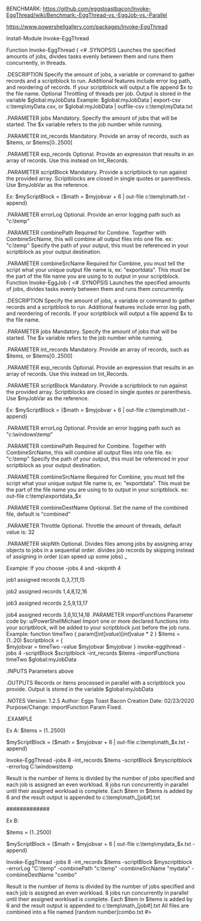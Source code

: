 BENCHMARK: https://github.com/eggstoastbacon/Invoke-EggThread/wiki/Benchmark:-EggThread-vs.-EggJob-vs.-Parallel

https://www.powershellgallery.com/packages/Invoke-EggThread

Install-Module Invoke-EggThread

 Function Invoke-EggThread {
  <#
.SYNOPSIS
  Launches the specified amounts of jobs, divides tasks evenly between them and runs them concurrently, in threads.
  
.DESCRIPTION
  Specify the amount of jobs, a variable or command to gather records and a scriptblock to run.
  Additional features include error log path, and reordering of records.
  If your scriptblock will output a file append $x to the file name. Optional Throttling of threads per job.
  Output is stored in the variable $global:myJobData
  Example: $global:myJobData | export-csv c:\temp\myData.csv, or $global:myJobData | outfile-csv c:\temp\myData.txt
  
.PARAMETER jobs
  Mandatory. Specify the amount of jobs that will be started. The $x variable refers to the job number while running.
  
.PARAMETER int_records
  Mandatory. Provide an array of records, such as $items, or $items[0..2500]
  
.PARAMETER exp_records
  Optional. Provide an expression that results in an array of records. Use this instead on Int_Records.
  
.PARAMETER scriptBlock
  Mandatory. Provide a scriptblock to run against the provided array. Scriptblocks are closed in single quotes or parenthesis.
  Use $myJobVar as the reference.
  
  Ex: $myScriptBlock = {$math = $myjobvar + 6 | out-file c:\temp\math.txt -append}
  
.PARAMETER errorLog
  Optional. Provide an error logging path such as "c:\temp"
  
.PARAMETER combinePath
  Required for Combine.
  Together with CombineSrcName, this will combine all output files into one file.
  ex: "c:\temp"
  Specify the path of your output, this must be referenced in your scriptblock as your output destination.
  
.PARAMETER combineSrcName
  Required for Combine, you must tell the script what your unique output file name is, ex: "exportdata".
  This must be the part of the file name you are using to to output in your scriptblock. Function Invoke-EggJob {
  <#
.SYNOPSIS
  Launches the specified amounts of jobs, divides tasks evenly between them and runs them concurrently.
  
.DESCRIPTION
  Specify the amount of jobs, a variable or command to gather records and a scriptblock to run.
  Additional features include error log path, and reordering of records.
  If your scriptblock will output a file append $x to the file name.
  
.PARAMETER jobs
  Mandatory. Specify the amount of jobs that will be started. The $x variable refers to the job number while running.
  
.PARAMETER int_records
  Mandatory. Provide an array of records, such as $items, or $items[0..2500]
  
.PARAMETER exp_records
  Optional. Provide an expression that results in an array of records. Use this instead on Int_Records.
  
.PARAMETER scriptBlock
  Mandatory. Provide a scriptblock to run against the provided array. Scriptblocks are closed in single quotes or parenthesis.
  Use $myJobVar as the reference.
  
  Ex: $myScriptBlock = {$math = $myjobvar + 6 | out-file c:\temp\math.txt -append}
  
.PARAMETER errorLog
  Optional. Provide an error logging path such as "c:\windows\temp"
  
.PARAMETER combinePath
  Required for Combine.
  Together with CombineSrcName, this will combine all output files into one file.
  ex: "c:\temp"
  Specify the path of your output, this must be referenced in your scriptblock as your output destination.
  
.PARAMETER combineSrcName
  Required for Combine, you must tell the script what your unique output file name is, ex: "exportdata".
  This must be the part of the file name you are using to to output in your scriptblock.
  ex: out-file c:\temp\exportdata_$x
  
.PARAMETER combineDestName
  Optional. Set the name of the combined file, default is "combined"
 
.PARAMETER Throttle
  Optional. Throttle the amount of threads, default value is: 32
  
.PARAMETER skipNth
  Optional. Divides files among jobs by assigning array objects to jobs in a sequential order.
  divides job records by skipping instead of assigning in order (can speed up some jobs) _
  
  Example: If you choose -jobs 4 and -skipnth 4
  
  job1 assigned records 0,3,7,11,15
  
  job2 assigned records 1,4,8,12,16
  
  job3 assigned records 2,5,9,13,17
  
  job4 assigned records 3,6,10,14,18
   .PARAMETER importFunctions
  Parameter code by: u/PowerShellMichael
  Import one or more declared functions into your scriptblock, will be added to your scriptblock just before the job runs.
  Example:
    function timeTwo {
    param([int]$value)
    [int]$value * 2
    }
    $items = (1..20)
    $scriptblock = {   
    $myjobvar = timeTwo -value $myjobvar
    $myjobvar
    }
    invoke-eggthread -jobs 4 -scriptBlock $scriptblock -int_records $items -importFunctions timeTwo
    $global:myJobData 
  
.INPUTS
  Parameters above
  
.OUTPUTS
  Records or items processed in parallel with a scriptblock you provide. Output is stored in the variable $global:myJobData
  
.NOTES
  Version: 1.2.5
  Author: Eggs Toast Bacon
  Creation Date: 02/23/2020
  Purpose/Change: importFunction Param Fixed.
  
.EXAMPLE
    
  Ex A:
  $items = (1..2500)
  
  $myScriptBlock = {$math = $myjobvar + 6 | out-file c:\temp\math_$x.txt -append}
  
  Invoke-EggThread -jobs 8 -int_records $items -scriptBlock $myscriptblock -errorlog C:\windows\temp
  
  Result is the number of items is divided by the number of jobs specified and each job is assigned an even workload.
  8 jobs run concurrently in parallel until their assigned workload is complete.
  Each $item in $items is added by 6 and the result output is appended to c:\temp\math_[job#].txt
  
  #############
  
  Ex B:
    
  $items = (1..2500)
  
  $myScriptBlock = {$math = $myjobvar + 6 | out-file c:\temp\mydata_$x.txt -append}
  
  Invoke-EggThread -jobs 8 -int_records $items -scriptBlock $myscriptblock -errorLog "C:\temp" -combinePath "c:\temp" -combineSrcName "mydata" -combineDestName "combo"
  
  Result is the number of items is divided by the number of jobs specified and each job is assigned an even workload.
  8 jobs run concurrently in parallel until their assigned workload is complete.
  Each $item in $items is added by 6 and the result output is appended to c:\temp\math_[job#].txt
  All files are combined into a file named [random number]combo.txt
#>
